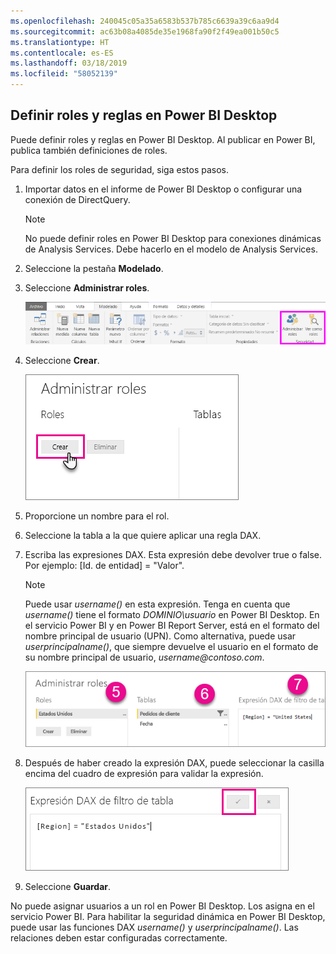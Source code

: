 ```yaml
---
ms.openlocfilehash: 240045c05a35a6583b537b785c6639a39c6aa9d4
ms.sourcegitcommit: ac63b08a4085de35e1968fa90f2f49ea001b50c5
ms.translationtype: HT
ms.contentlocale: es-ES
ms.lasthandoff: 03/18/2019
ms.locfileid: "58052139"
---
```

## <a name="define-roles-and-rules-in-power-bi-desktop"></a>Definir roles y reglas en Power BI Desktop
Puede definir roles y reglas en Power BI Desktop. Al publicar en Power BI, publica también definiciones de roles.

Para definir los roles de seguridad, siga estos pasos.

1. Importar datos en el informe de Power BI Desktop o configurar una conexión de DirectQuery.
   
   > [!NOTE]
   > No puede definir roles en Power BI Desktop para conexiones dinámicas de Analysis Services. Debe hacerlo en el modelo de Analysis Services.
   > 
   > 
1. Seleccione la pestaña **Modelado**.
2. Seleccione **Administrar roles**.
   
   ![](./media/rls-desktop-define-roles/powerbi-desktop-security.png)
4. Seleccione **Crear**.
   
   ![](./media/rls-desktop-define-roles/powerbi-desktop-security-create-role.png)
5. Proporcione un nombre para el rol. 
6. Seleccione la tabla a la que quiere aplicar una regla DAX.
7. Escriba las expresiones DAX. Esta expresión debe devolver true o false. Por ejemplo: [Id. de entidad] = "Valor".
   
   > [!NOTE]
   > Puede usar *username()* en esta expresión. Tenga en cuenta que *username()* tiene el formato *DOMINIO\usuario* en Power BI Desktop. En el servicio Power BI y en Power BI Report Server, está en el formato del nombre principal de usuario (UPN). Como alternativa, puede usar *userprincipalname()*, que siempre devuelve el usuario en el formato de su nombre principal de usuario, *username\@contoso.com*.
   > 
   > 
   
   ![](./media/rls-desktop-define-roles/powerbi-desktop-security-create-rule.png)
8. Después de haber creado la expresión DAX, puede seleccionar la casilla encima del cuadro de expresión para validar la expresión.
   
   ![](./media/rls-desktop-define-roles/powerbi-desktop-security-validate-dax.png)
9. Seleccione **Guardar**.

No puede asignar usuarios a un rol en Power BI Desktop. Los asigna en el servicio Power BI. Para habilitar la seguridad dinámica en Power BI Desktop, puede usar las funciones DAX *username()* y *userprincipalname()*. Las relaciones deben estar configuradas correctamente. 

